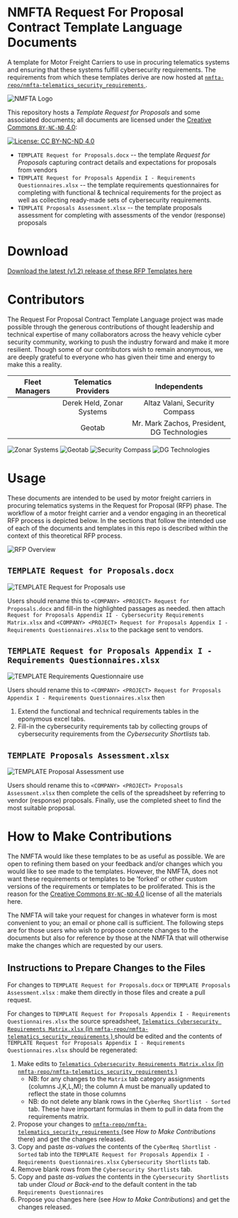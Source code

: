 # NMFTA Request For Proposal Contract Template Language Documents

A template for Motor Freight Carriers to use in procuring telematics systems and ensuring that these systems fulfill cybersecurity requirements. The requirements from which these templates derive are now hosted at [ `nmfta-repo/nmfta-telematics_security_requirements` ](https://github.com/nmfta-repo/nmfta-telematics_security_requirements/).

![NMFTA Logo](https://raw.githubusercontent.com/nmfta-repo/nmfta-rfp_templates/master/media/image1.png)

This repository hosts a *Template Request for Proposals* and some associated documents; all documents are licensed under the [Creative Commons `BY-NC-ND` 4.0](https://creativecommons.org/licenses/by-nc-nd/4.0/):

[![License: CC BY-NC-ND 4.0](https://licensebuttons.net/l/by-nc-nd/4.0/80x15.png)](https://creativecommons.org/licenses/by-nc-nd/4.0/)

* `TEMPLATE Request for Proposals.docx` --  the template *Request for Proposals* capturing contract details and expectations for proposals from vendors
* `TEMPLATE Request for Proposals Appendix I - Requirements Questionnaires.xlsx` -- the template requirements questionnaires for completing with functional & technical requirements for the project as well as collecting ready-made sets of cybersecurity requirements.
* `TEMPLATE Proposals Assessment.xlsx` -- the template proposals assessment for completing with assessments of the vendor (response) proposals

# Download

[Download the latest (v1.2) release of these RFP Templates here](https://github.com/nmfta-repo/nmfta-rfp_templates/releases/download/v1.2/nmfta-rfp_templates-v1.2.zip)

# Contributors

The Request For Proposal Contract Template Language project was made possible through the generous contributions of
thought leadership and technical expertise of many collaborators across the heavy vehicle cyber security community,
working to push the industry forward and make it more resilient. Though some of our contributors wish to remain
anonymous, we are deeply grateful to everyone who has given their time and energy to make this a reality.


| **Fleet Managers**   | **Telematics Providers** | **Independents**                                                |
|:--------------------:|:------------------------:|:---------------------------------------------------------------:|
|                      | Derek Held, Zonar Systems| Altaz Valani, Security Compass                                  |
|                      | Geotab                   | Mr. Mark Zachos, President, DG Technologies                     |

![Zonar Systems](https://raw.githubusercontent.com/nmfta-repo/nmfta-rfp_templates/master/media/zonar-logo-RGB-750.png) ![Geotab](https://raw.githubusercontent.com/nmfta-repo/nmfta-rfp_templates/master/media/geotab-logo_full-colour-rgb_resized.png) ![Security Compass](https://raw.githubusercontent.com/nmfta-repo/nmfta-rfp_templates/master/media/securitycompass-logo-resized.jpg) ![DG Technologies](https://raw.githubusercontent.com/nmfta-repo/nmfta-rfp_templates/master/media/dg-logo.png)

# Usage

These documents are intended to be used by motor freight carriers in procuring telematics systems in the Request for Proposal (RFP) phase. The workflow of a motor freight carrier and a vendor engaging in an theoretical RFP process is depicted below. In the sections that follow the intended use of each of the documents and templates in this repo is described within the context of this theoretical RFP process.

![RFP Overview](https://raw.githubusercontent.com/nmfta-repo/nmfta-rfp_templates/master/media/overview.PNG)

## `TEMPLATE Request for Proposals.docx`

![TEMPLATE Request for Proposals use](https://raw.githubusercontent.com/nmfta-repo/nmfta-rfp_templates/master/media/template_rfp.PNG)

Users should rename this to `<COMPANY> <PROJECT> Request for Proposals.docx` and fill-in the highlighted passages as needed. then attach `Request for Proposals Appendix II - Cybersecurity Requirements Matrix.xlsx` and `<COMPANY> <PROJECT> Request for Proposals Appendix I - Requirements Questionnaires.xlsx` to the package sent to vendors.

## `TEMPLATE Request for Proposals Appendix I - Requirements Questionnaires.xlsx`

![TEMPLATE Requirements Questionnaire use](https://raw.githubusercontent.com/nmfta-repo/nmfta-rfp_templates/master/media/template_questionnaire.PNG)

Users should rename this to `<COMPANY> <PROJECT> Request for Proposals Appendix I - Requirements Questionnaires.xlsx` then

1. Extend the functional and technical requirements tables in the eponymous excel tabs.
2. Fill-in the cybersecurity requirements tab by collecting groups of cybersecurity requirements from the *Cybersecurity Shortlists* tab.

## `TEMPLATE Proposals Assessment.xlsx`

![TEMPLATE Proposal Assessment use](https://raw.githubusercontent.com/nmfta-repo/nmfta-rfp_templates/master/media/template_assessment.PNG)

Users should rename this to `<COMPANY> <PROJECT> Proposals Assessment.xlsx` then complete the cells of the spreadsheet by referring to vendor (response) proposals. Finally, use the completed sheet to find the most suitable proposal.

# How to Make Contributions

The NMFTA would like these templates to be as useful as possible. We are open to refining them based on your feedback and/or changes which you would like to see made to the templates. However, the NMFTA, does not want these requirements or templates to be 'forked' or other custom versions of the requirements or templates to be proliferated. This is the reason for the [Creative Commons `BY-NC-ND` 4.0](https://creativecommons.org/licenses/by-nc-nd/4.0/) license of all the materials here.

The NMFTA will take your request for changes in whatever form is most convenient to you; an email or phone call is sufficient. The following steps are for those users who wish to propose concrete changes to the documents but also for reference by those at the NMFTA that will otherwise make the changes which are requested by our users.

## Instructions to Prepare Changes to the Files

For changes to `TEMPLATE Request for Proposals.docx` or `TEMPLATE Proposals Assessment.xlsx` : make them directly in those files and create a pull request.

For changes to `TEMPLATE Request for Proposals Appendix I - Requirements Questionnaires.xlsx` the source spreadsheet, [ `Telematics Cybersecurity Requirements Matrix.xlsx` (in `nmfta-repo/nmfta-telematics_security_requirements` ) ](https://github.com/nmfta-repo/nmfta-telematics_security_requirements/blob/master/Telematics%20Cybersecurity%20Requirements%20Matrix.xlsx) should be edited and the contents of `TEMPLATE Request for Proposals Appendix I - Requirements Questionnaires.xlsx` should be regenerated:

1. Make edits to [ `Telematics Cybersecurity Requirements Matrix.xlsx` (in `nmfta-repo/nmfta-telematics_security_requirements` ) ](https://github.com/nmfta-repo/nmfta-telematics_security_requirements/blob/master/Telematics%20Cybersecurity%20Requirements%20Matrix.xlsx)
	* NB: for any changes to the `Matrix` tab category assignments (columns J,K,L,M); the column A must be manually updated to reflect the state in those columns
	* NB: do not delete any blank rows in the `CyberReq Shortlist - Sorted` tab. These have important formulas in them to pull in data from the requirements matrix.
2. Propose your changes to [ `nmfta-repo/nmfta-telematics_security_requirements` ](https://github.com/nmfta-repo/nmfta-telematics_security_requirements/) (see *How to Make Contributions* there) and get the changes released.
3. Copy and paste _as-values_ the contents of the `CyberReq Shortlist - Sorted` tab into the `TEMPLATE Request for Proposals Appendix I - Requirements Questionnaires.xlsx` `Cybersecurity Shortlists` tab.
4. Remove blank rows from the `Cybersecurity Shortlists` tab.
5. Copy and paste _as-values_ the contents in the `Cybersecurity Shortlists` tab under *Cloud or Back-end* to the default content in the tab `Requirements Questionnaires`
6. Propose you changes here (see *How to Make Contributions*) and get the changes released.
